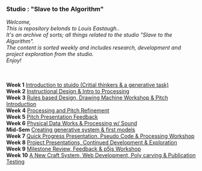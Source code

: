 ### Studio : "Slave to the Algorithm" 

*Welcome,* <br />
*This is repository belonds to Louis Eastaugh..* <br />
*It's an archive of sorts; all things related to the studio "Slave to the Algorithm".* <br />
*The content is sorted weekly and includes research, development and project exploration from the studio.* <br />
*Enjoy!* <br />
 <br />
 <br />

**Week 1** [Introduction to stuido (Critial thinkers & a generative task)](https://github.com/LouisEastt/Slave2/blob/master/Week%201/Readme.md) <br />
**Week 2** [Instructional Design & Intro to Processing](https://github.com/LouisEastt/Slave2/tree/master/Week%202) <br />
**Week 3** [Rules based Design, Drawing Machine Workshop & Pitch Introduction](https://github.com/LouisEastt/Slave2/tree/master/Week%203) <br />
**Week 4** [Processing and Pitch Refinement](https://github.com/LouisEastt/Slave2/tree/master/Week%203) <br />
**Week 5** [Pitch Presentation Feedback](https://github.com/LouisEastt/Slave2/blob/master/Week%205/Readme.md) <br />
**Week 6** [Physical Data Works & Processing w/ Sound](https://github.com/LouisEastt/Slave2/tree/master/Week%206.0) <br />
**Mid-Sem** [Creating generative system & first models](https://github.com/LouisEastt/Slave2/blob/master/Week%206.5%20(Mid%20Sem)/Readme.md) <br />
**Week 7** [Quick Progress Presentation, Pseudo Code & Processing Workshop](https://github.com/LouisEastt/Slave2/blob/master/Week%207/Readme.md) <br />
**Week 8** [Project Presentations, Continued Development & Exploration](https://github.com/LouisEastt/Slave2/blob/master/Week%208/Readme.md) <br />
**Week 9** [Milestone Review, Feedback & p5js Workshop](https://github.com/LouisEastt/Slave2/blob/master/Week%209/Readme.md) <br />
**Week 10** [A New Craft System, Web Development, Poly carving & Publication Testing](https://github.com/LouisEastt/Slave2/blob/master/X_Week%2010/README.md)<br />



